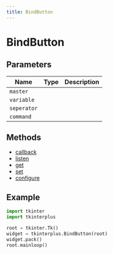 ```yaml
---
title: BindButton
---
```


# BindButton

## Parameters

| Name      | Type | Description |
| --------- | ---- | ----------- |
| `master`    |      |             |
| `variable`  |      |             |
| `seperator` |      |             |
| `command`   |      |             |

## Methods

- [callback](#callback)
- [listen](#listen)
- [get](#get)
- [set](#set)
- [configure](#configure)

## Example

```py
import tkinter
import tkinterplus

root = tkinter.Tk()
widget = tkinterplus.BindButton(root)
widget.pack()
root.mainloop()
```
